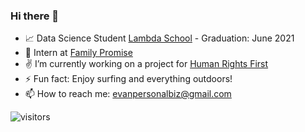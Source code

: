 ### Hi there 👋 

- 📈 Data Science Student [Lambda School](https://lambdaschool.com/) - Graduation: June 2021
- 🌱 Intern at [Family Promise](https://www.familypromiseofspokane.org/)
- ✌️ I’m currently working on a project for [Human Rights First](https://github.com/Lambda-School-Labs/human-rights-first-asylum-ds-a)
- ⚡ Fun fact: Enjoy surfing and everything outdoors!
- 📫 How to reach me: evanpersonalbiz@gmail.com

![visitors](https://visitor-badge.glitch.me/badge?page_id=page.id)



